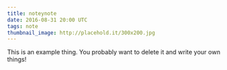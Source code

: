 ```yaml
---
title: noteynote
date: 2016-08-31 20:00 UTC
tags: note
thumbnail_image: http://placehold.it/300x200.jpg
---
```

This is an example thing. You probably want to delete it and write your own things!
